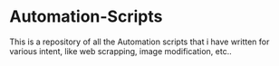 # Automation-Scripts
This is a repository of all the Automation scripts that i have written for various intent, like web scrapping, image modification, etc..
